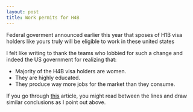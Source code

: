 ```yaml
---
layout: post
title: Work permits for H4B
---
```



<div class="message">
Federal goverment announced earlier this year that sposes of H1B visa holders like yours truly will be eligible to work in these united states
</div>

I felt like writing to thank the teams who lobbied for such a change and indeed the US government for realizing that:

- Majority of the H4B visa holders are women.</a>
- They are highly educated.
- They produce way more jobs for the market than they consume.

If you go through [this](http://www.marieclaire.com/politics/news/a8218/h4-visa-debate-beyond-borders) article, you might read between the lines and draw similar conclusions as I point out above. 
